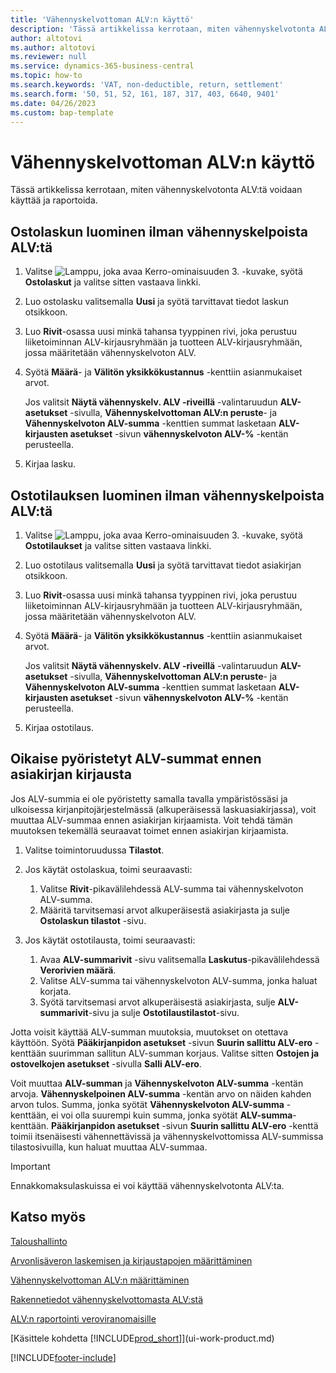 ```yaml
---
title: 'Vähennyskelvottoman ALV:n käyttö'
description: 'Tässä artikkelissa kerrotaan, miten vähennyskelvotonta ALV:tä voidaan käyttää ja raportoida.'
author: altotovi
ms.author: altotovi
ms.reviewer: null
ms.service: dynamics-365-business-central
ms.topic: how-to
ms.search.keywords: 'VAT, non-deductible, return, settlement'
ms.search.form: '50, 51, 52, 161, 187, 317, 403, 6640, 9401'
ms.date: 04/26/2023
ms.custom: bap-template
---
```


# Vähennyskelvottoman ALV:n käyttö

Tässä artikkelissa kerrotaan, miten vähennyskelvotonta ALV:tä voidaan käyttää ja raportoida.

## Ostolaskun luominen ilman vähennyskelpoista ALV:tä

1. Valitse ![Lamppu, joka avaa Kerro-ominaisuuden 3.](media/ui-search/search_small.png "Kerro, mitä haluat tehdä") -kuvake, syötä **Ostolaskut** ja valitse sitten vastaava linkki.
2. Luo ostolasku valitsemalla **Uusi** ja syötä tarvittavat tiedot laskun otsikkoon.
3. Luo **Rivit**-osassa uusi minkä tahansa tyyppinen rivi, joka perustuu liiketoiminnan ALV-kirjausryhmään ja tuotteen ALV-kirjausryhmään, jossa määritetään vähennyskelvoton ALV.
4. Syötä **Määrä**- ja **Välitön yksikkökustannus** -kenttiin asianmukaiset arvot.

    Jos valitsit **Näytä vähennyskelv. ALV -riveillä** -valintaruudun **ALV-asetukset** -sivulla, **Vähennyskelvottoman ALV:n peruste**- ja **Vähennyskelvoton ALV-summa** -kenttien summat lasketaan **ALV-kirjausten asetukset** -sivun **vähennyskelvoton ALV-%** -kentän perusteella.

5. Kirjaa lasku.

## Ostotilauksen luominen ilman vähennyskelpoista ALV:tä

1. Valitse ![Lamppu, joka avaa Kerro-ominaisuuden 3.](media/ui-search/search_small.png "Kerro, mitä haluat tehdä") -kuvake, syötä **Ostotilaukset** ja valitse sitten vastaava linkki.
2. Luo ostotilaus valitsemalla **Uusi** ja syötä tarvittavat tiedot asiakirjan otsikkoon.
3. Luo **Rivit**-osassa uusi minkä tahansa tyyppinen rivi, joka perustuu liiketoiminnan ALV-kirjausryhmään ja tuotteen ALV-kirjausryhmään, jossa määritetään vähennyskelvoton ALV.
4. Syötä **Määrä**- ja **Välitön yksikkökustannus** -kenttiin asianmukaiset arvot.

    Jos valitsit **Näytä vähennyskelv. ALV -riveillä** -valintaruudun **ALV-asetukset** -sivulla, **Vähennyskelvottoman ALV:n peruste**- ja **Vähennyskelvoton ALV-summa** -kenttien summat lasketaan **ALV-kirjausten asetukset** -sivun **vähennyskelvoton ALV-%** -kentän perusteella.

5. Kirjaa ostotilaus.

## Oikaise pyöristetyt ALV-summat ennen asiakirjan kirjausta

Jos ALV-summia ei ole pyöristetty samalla tavalla ympäristössäsi ja ulkoisessa kirjanpitojärjestelmässä (alkuperäisessä laskuasiakirjassa), voit muuttaa ALV-summaa ennen asiakirjan kirjaamista. Voit tehdä tämän muutoksen tekemällä seuraavat toimet ennen asiakirjan kirjaamista.

1. Valitse toimintoruudussa **Tilastot**.
2. Jos käytät ostolaskua, toimi seuraavasti:

    1. Valitse **Rivit**-pikavälilehdessä ALV-summa tai vähennyskelvoton ALV-summa.
    2. Määritä tarvitsemasi arvot alkuperäisestä asiakirjasta ja sulje **Ostolaskun tilastot** -sivu.

3.  Jos käytät ostotilausta, toimi seuraavasti:

    1. Avaa **ALV-summarivit** -sivu valitsemalla **Laskutus**-pikavälilehdessä **Verorivien määrä**.
    2. Valitse ALV-summa tai vähennyskelvoton ALV-summa, jonka haluat korjata.
    3. Syötä tarvitsemasi arvot alkuperäisestä asiakirjasta, sulje **ALV-summarivit**-sivu ja sulje **Ostotilaustilastot**-sivu.

Jotta voisit käyttää ALV-summan muutoksia, muutokset on otettava käyttöön. Syötä **Pääkirjanpidon asetukset** -sivun **Suurin sallittu ALV-ero** -kenttään suurimman sallitun ALV-summan korjaus. Valitse sitten **Ostojen ja ostovelkojen asetukset** -sivulla **Salli ALV-ero**.

Voit muuttaa **ALV-summan** ja **Vähennyskelvoton ALV-summa** -kentän arvoja. **Vähennyskelpoinen ALV-summa** -kentän arvo on näiden kahden arvon tulos. Summa, jonka syötät **Vähennyskelvoton ALV-summa** -kenttään, ei voi olla suurempi kuin summa, jonka syötät **ALV-summa**-kenttään. **Pääkirjanpidon asetukset** -sivun **Suurin sallittu ALV-ero** -kenttä toimii itsenäisesti vähennettävissä ja vähennyskelvottomissa ALV-summissa tilastosivuilla, kun haluat muuttaa ALV-summaa.

> [!IMPORTANT]
> Ennakkomaksulaskuissa ei voi käyttää vähennyskelvotonta ALV:ta.

## Katso myös

[Taloushallinto](finance.md)

[Arvonlisäveron laskemisen ja kirjaustapojen määrittäminen](finance-setup-vat.md)  

[Vähennyskelvottoman ALV:n määrittäminen](finance-setup-nondeductible-vat.md)

[Rakennetiedot vähennyskelvottomasta ALV:stä](design-details-nondeductible-vat.md)

[ALV:n raportointi veroviranomaisille](finance-how-report-vat.md)

[Käsittele kohdetta [!INCLUDE[prod_short](includes/prod_short.md)]](ui-work-product.md)

[!INCLUDE[footer-include](includes/footer-banner.md)]
